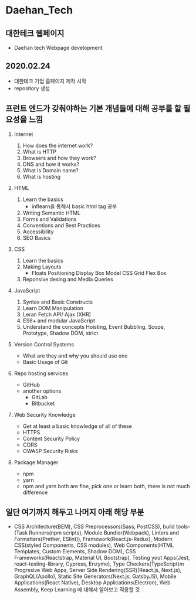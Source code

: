 # Daehan_Tech

## 대한테크 웹페이지

- Daehan tech Webpage development

## 2020.02.24

- 대한테크 기업 홈페이지 제작 시작
- repository 생성

## 프런트 엔드가 갖춰야하는 기본 개념들에 대해 공부를 할 필요성을 느낌

1. Internet
    1. How does the internet work?
    2. What is HTTP
    3. Browsers and how they work?
    4. DNS and how it works?
    5. What is Domain name?
    6. What is hosting

2. HTML
    1. Learn the basics
        - inflearn을 통해서 basic html tag 공부
    2. Writing Semantic HTML
    3. Forms and Validations
    4. Conventions and Best Practices
    5. Accessibility
    6. SEO Basics

3. CSS
    1. Learn the basics
    2. Making Layouts
        - Floats Positioning Display Box Model CSS Grid Flex Box
    3. Reponsive desing and Media Queries

4. JavaScript
    1. Syntax and Basic Constructs
    2. Learn DOM Manipulation
    3. Leran Fetch API/ Ajax (XHR)
    4. ES6+ and modular JavaScript
    5. Understand the concepts Hoisting, Event Bubbling, Scope, Prototype, Shadow DOM, strict

5. Version Control Systems
    - What are they and why you should use one
    - Basic Usage of Git
6. Repo hosting services
    - GitHub
    - another options
        - GitLab
        - Bitbucket

7. Web Security Knowledge
    - Get at least a basic knowledge of all of these
    - HTTPS
    - Content Security Policy
    - CORS
    - OWASP Security Risks

8. Package Manager
    - npm
    - yarn
    - npm and yarn both are fine, pick one or learn both, there is not much difference

## 일단 여기까지 해두고 나머지 아래 해당 부분

- CSS Architecture(BEM), CSS Preprocessors(Sass, PostCSS), build tools-(Task Runners(npm scripts), Module Bundler(Webpack), Linters and Formatters(Prettier, ESlint)), Framework(React.js-Redux), Modern CSS(styled Components,  CSS modules), Web Components(HTML Templates, Custom Elements, Shadow DOM), CSS Frameworks(Reactstrap, Material UI, Bootstrap), Testing yout Apps(Jest, react-testing-library, Cypress, Enzyme), Type Checkers(TypeScript)m Progrssive Web Apps, Server Side Rendering(SSR)(React.js, Next.js), GraphQL(Apollo), Static Site Generators(Next.js, GatsbyJS), Mobile Applications(React Native), Desktop Applications(Electron), Web Assembly, Keep Learning 에 대해서 알아보고 적용할 것